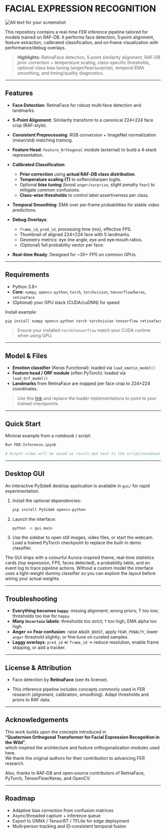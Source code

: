# FACIAL EXPRESSION RECOGNITION

![Alt text for your screenshot](https://recfaces.com/wp-content/uploads/2021/03/rf-emotion-recognition-rf-830x495-1.jpeg)

This repository contains a real-time FER inference pipeline tailored for models trained on RAF-DB. It performs face detection, 5‑point alignment, feature extraction, calibrated classification, and on‑frame visualization with performance/debug overlays.

> **Highlights**: RetinaFace detection, 5‑point similarity alignment, RAF‑DB prior correction + temperature scaling, class-specific thresholds, optional class bias tuning (anger/fear/surprise), temporal EMA smoothing, and timing/quality diagnostics.

---

## Features

* **Face Detection**: RetinaFace for robust multi‑face detection and landmarks.
* **5‑Point Alignment**: Similarity transform to a canonical 224×224 face crop (RAF‑style).
* **Consistent Preprocessing**: RGB conversion + ImageNet normalization (mean/std) matching training.
* **Feature Head**: `Feature_Orthogonal` module (external) to build a 4‑stack representation.
* **Calibrated Classification**:

  * **Prior correction** using **actual RAF‑DB class distribution**.
  * **Temperature scaling (T)** to soften/sharpen logits.
  * Optional **bias tuning** (boost `anger/surprise`, slight penalty `fear`) to mitigate common confusions.
  * **Class‑wise thresholds** to control label assertiveness per class.
* **Temporal Smoothing**: EMA over per‑frame probabilities for stable video predictions.
* **Debug Overlays**:

  * `frame_id`, `pred_id`, processing time (ms), effective FPS.
  * Thumbnail of aligned 224×224 face with 5 landmarks.
  * Geometry metrics: eye line angle, eye and eye‑mouth ratios.
  * (Optional) full probability vector per face.
* **Real‑time Ready**: Designed for ~30+ FPS on common GPUs.

---

## Requirements

* Python 3.8+
* **Core**: `numpy`, `opencv-python`, `torch`, `torchvision`, `tensorflow`/`keras`, `retinaface`
* (Optional) your GPU stack (CUDA/cuDNN) for speed

Install example:

```bash
pip install numpy opencv-python torch torchvision tensorflow retinaface
```

> Ensure your installed `torch`/`tensorflow` match your CUDA runtime when using GPU.

---

## Model & Files

* **Emotion classifier** (Keras Functional): loaded via `load_emotin_model()`
* **Feature head / ORF module** (often PyTorch): loaded via `load_Orf_model()`
* **Landmarks** from RetinaFace are mapped per face crop to 224×224 coordinates.

> Use this [link](https://drive.google.com/drive/folders/1V5ekizaf0Aitx08z4Xggva2DNS77_6me?usp=sharing) and replace the loader implementations to point to your trained checkpoints.

---

## Quick Start

Minimal example from a notebook / script:

```python
Run FER-Inference.ipynb

# Output video will be saved as result.mp4 next to the script/notebook
```

---

## Desktop GUI

An interactive PySide6 desktop application is available in `gui/` for rapid experimentation.

1. Install the optional dependencies:

   ```bash
   pip install PySide6 opencv-python
   ```

2. Launch the interface:

   ```bash
   python -m gui.main
   ```

3. Use the sidebar to open still images, video files, or start the webcam. Load a trained
   PyTorch checkpoint to replace the built-in demo classifier.

The GUI ships with a colourful Aurora-inspired theme, real-time statistics cards (top expression,
FPS, faces detected), a probability table, and an event log to trace pipeline actions. Without a
custom model the interface uses a light-weight dummy classifier so you can explore the layout
before wiring your actual weights.

---

## Troubleshooting

* **Everything becomes `happy`**: missing alignment; wrong priors; T too low; thresholds too low for `happy`.
* **Many `Uncertain` labels**: thresholds too strict; `T` too high; EMA alpha too high.
* **Anger ↔ Fear confusion**: raise `ANGER_BOOST`, apply `FEAR_PENALTY`, lower `anger` threshold slightly; or fine‑tune on curated samples.
* **Laggy overlays**: `pred_id` ≪ `frame_id` → reduce resolution, enable frame skipping, or add a tracker.

---

## License & Attribution

* Face detection by **RetinaFace** (see its license).

* This inference pipeline includes concepts commonly used in FER research (alignment, calibration, smoothing). Adapt thresholds and priors to RAF data.

---

##  Acknowledgements

This work builds upon the concepts introduced in  
**“Quaternion Orthogonal Transformer for Facial Expression Recognition in the Wild”**,  
which inspired the architecture and feature orthogonalization modules used here.  
We thank the original authors for their contribution to advancing FER research.

Also, thanks to RAF‑DB and open‑source contributors of RetinaFace, PyTorch, TensorFlow/Keras, and OpenCV.

---

## Roadmap

* Adaptive bias correction from confusion matrices
* Async/threaded capture + inference queue
* Export to ONNX / TensorRT / TFLite for edge deployment
* Multi‑person tracking and ID‑consistent temporal fusion

